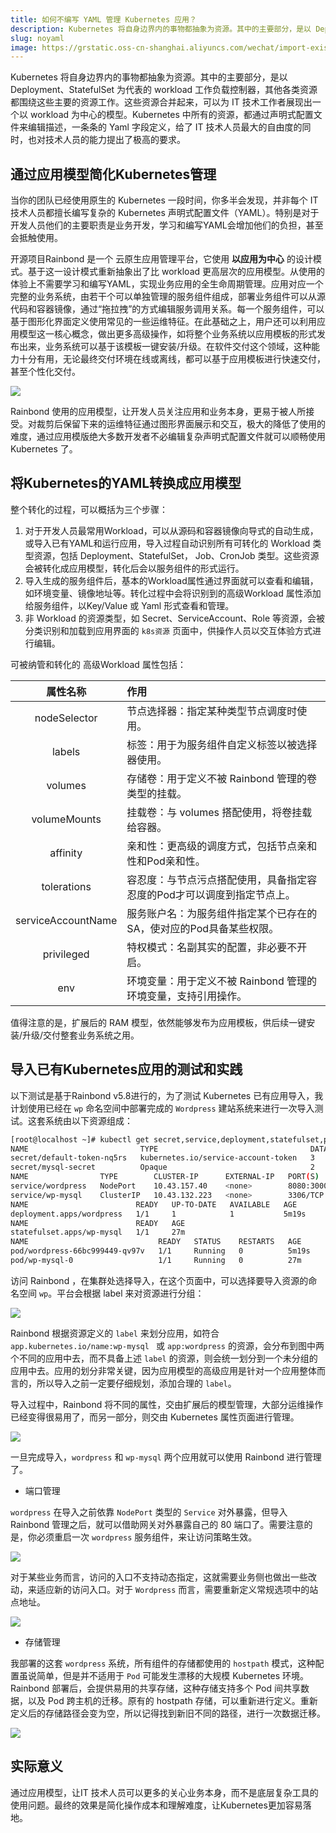 ```yaml
---
title: 如何不编写 YAML 管理 Kubernetes 应用？
description: Kubernetes 将自身边界内的事物都抽象为资源。其中的主要部分，是以 Deployment、StatefulSet 为代表的 workload 工作负载控制器，其他各类资源都围绕这些主要的资源工作
slug: noyaml
image: https://grstatic.oss-cn-shanghai.aliyuncs.com/wechat/import-exist-resource-to-rainbond/import-exist-resource-to-rainbond-1.png
---
```


Kubernetes 将自身边界内的事物都抽象为资源。其中的主要部分，是以 Deployment、StatefulSet 为代表的 workload 工作负载控制器，其他各类资源都围绕这些主要的资源工作。这些资源合并起来，可以为 IT 技术工作者展现出一个以 workload 为中心的模型。Kubernetes 中所有的资源，都通过声明式配置文件来编辑描述，一条条的 Yaml 字段定义，给了 IT 技术人员最大的自由度的同时，也对技术人员的能力提出了极高的要求。


<!--truncate-->

## 通过应用模型简化Kubernetes管理


当你的团队已经使用原生的 Kubernetes 一段时间，你多半会发现，并非每个 IT 技术人员都擅长编写复杂的 Kubernetes 声明式配置文件（YAML）。特别是对于开发人员他们的主要职责是业务开发，学习和编写YAML会增加他们的负担，甚至会抵触使用。

开源项目Rainbond 是一个 云原生应用管理平台，它使用 **以应用为中心** 的设计模式。基于这一设计模式重新抽象出了比 workload 更高层次的应用模型。从使用的体验上不需要学习和编写YAML，实现业务应用的全生命周期管理。应用对应一个完整的业务系统，由若干个可以单独管理的服务组件组成，部署业务组件可以从源代码和容器镜像，通过“拖拉拽”的方式编辑服务调用关系。每一个服务组件，可以基于图形化界面定义使用常见的一些运维特征。在此基础之上，用户还可以利用应用模型这一核心概念，做出更多高级操作，如将整个业务系统以应用模板的形式发布出来，业务系统可以基于该模板一键安装/升级。在软件交付这个领域，这种能力十分有用，无论最终交付环境在线或离线，都可以基于应用模板进行快速交付，甚至个性化交付。


![](https://grstatic.oss-cn-shanghai.aliyuncs.com/wechat/import-exist-resource-to-rainbond/import-exist-resource-to-rainbond-1.png)


Rainbond 使用的应用模型，让开发人员关注应用和业务本身，更易于被人所接受。对裁剪后保留下来的运维特征通过图形界面展示和交互，极大的降低了使用的难度，通过应用模版绝大多数开发者不必编辑复杂声明式配置文件就可以顺畅使用 Kubernetes 了。

## 将Kubernetes的YAML转换成应用模型

整个转化的过程，可以概括为三个步骤：

1. 对于开发人员最常用Workload，可以从源码和容器镜像向导式的自动生成，或导入已有YAML和运行应用，导入过程自动识别所有可转化的 Workload 类型资源，包括 Deployment、StatefulSet， Job、CronJob 类型。这些资源会被转化成应用模型，转化后会以服务组件的形式运行。
2. 导入生成的服务组件后，基本的Workload属性通过界面就可以查看和编辑，如环境变量、镜像地址等。转化过程中会将识别到的高级Workload 属性添加给服务组件，以Key/Value 或 Yaml 形式查看和管理。
3. 非 Workload 的资源类型，如 Secret、ServiceAccount、Role 等资源，会被分类识别和加载到应用界面的 `k8s资源` 页面中，供操作人员以交互体验方式进行编辑。

可被纳管和转化的 高级Workload 属性包括：

|      属性名称      | 作用                                                         |
| :----------------: | :----------------------------------------------------------- |
|    nodeSelector    | 节点选择器：指定某种类型节点调度时使用。                     |
|       labels       | 标签：用于为服务组件自定义标签以被选择器使用。               |
|      volumes       | 存储卷：用于定义不被 Rainbond 管理的卷类型的挂载。           |
|    volumeMounts    | 挂载卷：与 volumes 搭配使用，将卷挂载给容器。                |
|      affinity      | 亲和性：更高级的调度方式，包括节点亲和性和Pod亲和性。        |
|    tolerations     | 容忍度：与节点污点搭配使用，具备指定容忍度的Pod才可以调度到指定节点上。 |
| serviceAccountName | 服务账户名：为服务组件指定某个已存在的SA，使对应的Pod具备某些权限。 |
|     privileged     | 特权模式：名副其实的配置，非必要不开启。                     |
|        env         | 环境变量：用于定义不被 Rainbond 管理的环境变量，支持引用操作。 |


值得注意的是，扩展后的 RAM 模型，依然能够发布为应用模板，供后续一键安装/升级/交付整套业务系统之用。



## 导入已有Kubernetes应用的测试和实践


以下测试是基于Rainbond v5.8进行的，为了测试 Kubernetes 已有应用导入，我计划使用已经在 `wp` 命名空间中部署完成的 `Wordpress` 建站系统来进行一次导入测试。这套系统由以下资源组成：

```bash
[root@localhost ~]# kubectl get secret,service,deployment,statefulset,pod -n wp
NAME                         TYPE                                  DATA   AGE
secret/default-token-nq5rs   kubernetes.io/service-account-token   3      27m
secret/mysql-secret          Opaque                                2      27m
NAME                TYPE        CLUSTER-IP      EXTERNAL-IP   PORT(S)          AGE
service/wordpress   NodePort    10.43.157.40    <none>        8080:30001/TCP   5m19s
service/wp-mysql    ClusterIP   10.43.132.223   <none>        3306/TCP         27m
NAME                        READY   UP-TO-DATE   AVAILABLE   AGE
deployment.apps/wordpress   1/1     1            1           5m19s
NAME                        READY   AGE
statefulset.apps/wp-mysql   1/1     27m
NAME                             READY   STATUS    RESTARTS   AGE
pod/wordpress-66bc999449-qv97v   1/1     Running   0          5m19s
pod/wp-mysql-0                   1/1     Running   0          27m
```

访问 Rainbond ，在集群处选择导入，在这个页面中，可以选择要导入资源的命名空间 `wp`。平台会根据 label 来对资源进行分组：

![](https://grstatic.oss-cn-shanghai.aliyuncs.com/wechat/import-exist-resource-to-rainbond/import-exist-resource-to-rainbond-3.png)

Rainbond 根据资源定义的 `label` 来划分应用，如符合 `app.kubernetes.io/name:wp-mysql ` 或  `app:wordpress` 的资源，会分布到图中两个不同的应用中去，而不具备上述 `label` 的资源，则会统一划分到一个未分组的应用中去。应用的划分非常关键，因为应用模型的高级应用是针对一个应用整体而言的，所以导入之前一定要仔细规划，添加合理的 `label`。

导入过程中，Rainbond 将不同的属性，交由扩展后的模型管理，大部分运维操作已经变得很易用了，而另一部分，则交由 Kubernetes 属性页面进行管理。

![](https://grstatic.oss-cn-shanghai.aliyuncs.com/wechat/import-exist-resource-to-rainbond/import-exist-resource-to-rainbond-2.png)

一旦完成导入，`wordpress` 和 `wp-mysql` 两个应用就可以使用 Rainbond 进行管理了。

- 端口管理

`wordpress` 在导入之前依靠 `NodePort` 类型的 `Service` 对外暴露，但导入 Rainbond 管理之后，就可以借助网关对外暴露自己的 80 端口了。需要注意的是，你必须重启一次 `wordpress` 服务组件，来让访问策略生效。

![](https://grstatic.oss-cn-shanghai.aliyuncs.com/wechat/import-exist-resource-to-rainbond/import-exist-resource-to-rainbond-4.png)

对于某些业务而言，访问的入口不支持动态指定，这就需要业务侧也做出一些改动，来适应新的访问入口。对于 `Wordpress` 而言，需要重新定义常规选项中的站点地址。

![](https://grstatic.oss-cn-shanghai.aliyuncs.com/wechat/import-exist-resource-to-rainbond/import-exist-resource-to-rainbond-5.png)

- 存储管理

我部署的这套 `wordpress` 系统，所有组件的存储都使用的 `hostpath` 模式，这种配置虽说简单，但是并不适用于 `Pod` 可能发生漂移的大规模 Kubernetes 环境。Rainbond 部署后，会提供易用的共享存储，这种存储支持多个 Pod 间共享数据，以及 Pod 跨主机的迁移。原有的 hostpath 存储，可以重新进行定义。重新定义后的存储路径会变为空，所以记得找到新旧不同的路径，进行一次数据迁移。

![](https://grstatic.oss-cn-shanghai.aliyuncs.com/wechat/import-exist-resource-to-rainbond/import-exist-resource-to-rainbond-6.png)

## 实际意义

通过应用模型，让IT 技术人员可以更多的关心业务本身，而不是底层复杂工具的使用问题。最终的效果是简化操作成本和理解难度，让Kubernetes更加容易落地。

